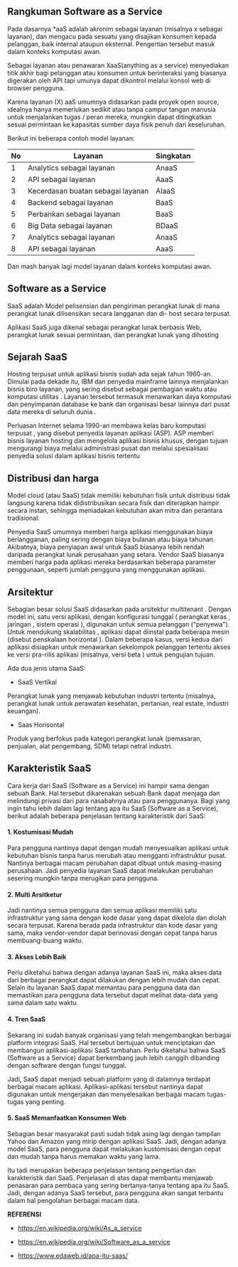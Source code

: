 ## Rangkuman Software as a Service

Pada dasarnya *aaS adalah akronim sebagai layanan (misalnya x sebagai layanan), dan mengacu pada sesuatu yang disajikan konsumen kepada pelanggan, baik internal ataupun eksternal. Pengertian tersebut masuk dalam konteks komputasi awan.

Sebagai layanan atau penawaran XaaS(anything as a service) menyediakan titik akhir bagi pelanggan atau konsumen untuk berinteraksi yang biasanya digerakan oleh API tapi umunya dapat dikontrol melalui konsol web di browser pengguna.

Karena layanan (X) aaS umumnya didasarkan pada proyek open source, idealnya hanya memerlukan sedikit atau tanpa campur tangan manusia untuk menjalankan tugas / peran mereka, mungkin dapat ditingkatkan sesuai permintaan ke kapasitas sumber daya fisik penuh dari keseluruhan. 

Berikut ini beberapa contoh model layanan:

| No | Layanan                            | Singkatan |
|----|------------------------------------|-----------|
| 1  | Analytics sebagai layanan          | AnaaS     |
| 2  | API sebagai layanan                |  AaaS     |
| 3  | Kecerdasan buatan sebagai layanan  | AIaaS     |
| 4  | Backend sebagai layanan            | BaaS      |
| 5  | Perbankan sebagai layanan          | BaaS      |
| 6  | Big Data sebagai layanan           |  BDaaS    |
| 7  | Analytics sebagai layanan          | AnaaS     |
| 8  | API sebagai layanan                | AaaS      |

Dan mash banyak lagi model layanan dalam konteks komputasi awan.

## Software as a Service

SaaS adalah Model pelisensian dan pengiriman perangkat lunak di mana perangkat lunak dilisensikan secara langganan dan di- host secara terpusat. 

Aplikasi SaaS juga dikenal sebagai perangkat lunak berbasis Web, perangkat lunak sesuai permintaan, dan perangkat lunak yang dihosting

## Sejarah SaaS

Hosting terpusat untuk aplikasi bisnis sudah ada sejak tahun 1960-an. Dimulai pada dekade itu, IBM dan penyedia mainframe lainnya menjalankan bisnis biro layanan, yang sering disebut sebagai pembagian waktu atau komputasi utilitas . Layanan tersebut termasuk menawarkan daya komputasi dan penyimpanan database ke bank dan organisasi besar lainnya dari pusat data mereka di seluruh dunia . 

Perluasan Internet selama 1990-an membawa kelas baru komputasi terpusat , yang disebut penyedia layanan aplikasi (ASP). ASP memberi bisnis layanan hosting dan mengelola aplikasi bisnis khusus, dengan tujuan mengurangi biaya melalui administrasi pusat dan melalui spesialisasi penyedia solusi dalam aplikasi bisnis tertentu

## Distribusi dan harga

Model cloud (atau SaaS) tidak memiliki kebutuhan fisik untuk distribusi tidak langsung karena tidak didistribusikan secara fisik dan diterapkan hampir secara instan, sehingga meniadakan kebutuhan akan mitra dan perantara tradisional. 

Penyedia SaaS umumnya memberi harga aplikasi menggunakan biaya berlangganan, paling sering dengan biaya bulanan atau biaya tahunan. Akibatnya, biaya penyiapan awal untuk SaaS biasanya lebih rendah daripada perangkat lunak perusahaan yang setara. Vendor SaaS biasanya memberi harga pada aplikasi mereka berdasarkan beberapa parameter penggunaan, seperti jumlah pengguna yang menggunakan aplikasi.

## Arsitektur

Sebagian besar solusi SaaS didasarkan pada arsitektur multitenant . Dengan model ini, satu versi aplikasi, dengan konfigurasi tunggal ( perangkat keras , jaringan , sistem operasi ), digunakan untuk semua pelanggan ("penyewa"). Untuk mendukung skalabilitas , aplikasi dapat diinstal pada beberapa mesin (disebut penskalaan horizontal ). Dalam beberapa kasus, versi kedua dari aplikasi disiapkan untuk menawarkan sekelompok pelanggan tertentu akses ke versi pra-rilis aplikasi (misalnya, versi beta ) untuk pengujian tujuan.

Ada dua jenis utama SaaS:

-	SaaS Vertikal

Perangkat lunak yang menjawab kebutuhan industri tertentu (misalnya, perangkat lunak untuk perawatan kesehatan, pertanian, real estate, industri keuangan).

-	Saas Horisontal

Produk yang berfokus pada kategori perangkat lunak (pemasaran, penjualan, alat pengembang, SDM) tetapi netral industri.
  
## Karakteristik SaaS

Cara kerja dari SaaS (Software as a Service) ini hampir sama dengan sebuah Bank. Hal tersebut dikarenakan sebuah Bank dapat menjaga dan melindungi privasi dari para nasabahnya atau para penggunanya. Bagi yang ingin tahu lebih dalam lagi tentang apa itu SaaS (Software as a Service), berikut adalah beberapa penjelasan tentang karakteristik dari SaaS:

#### 1. Kostumisasi Mudah

Para pengguna nantinya dapat dengan mudah menyesuaikan aplikasi untuk kebutuhan bisnis tanpa harus merubah atau mengganti infrastruktur pusat. Nantinya berbagai macam perubahan dapat dibuat untuk masing-masing perusahaan. Jadi penyedia layanan SaaS dapat melakukan perubahan sesering mungkin tanpa merugikan para pengguna.

#### 2. Multi Arsitketur

Jadi nantinya semua pengguna dan semua aplikasi memiliki satu infrastruktur yang sama dengan kode dasar yang dapat dikelola dan diolah secara terpusat. Karena berada pada infrastruktur dan kode dasar yang sama, maka vendor-vendor dapat berinovasi dengan cepat tanpa harus membuang-buang waktu.

#### 3.	Akses Lebih Baik

Perlu diketahui bahwa dengan adanya layanan SaaS ini, maka akses data dari berbagai perangkat dapat dilakukan dengan lebih mudah dan cepat. Selain itu layanan SaaS  dapat memantau para pengguna data dan memastikan para pengguna data tersebut dapat melihat data-data yang sama dalam satu waktu.

#### 4.	Tren SaaS

Sekarang ini sudah banyak organisasi yang telah mengembangkan berbagai platform integrasi SaaS. Hal tersebut bertujuan untuk menciptakan dan membangun aplikasi-aplikasi SaaS tambahan. Perlu diketahui bahwa SaaS (Software as a Service) dapat berkembang jauh lebih canggih dibanding dengan software dengan fungsi tunggal.

Jadi, SaaS dapat menjadi sebuah platform yang di dalamnya terdapat berbagai macam aplikasi. Aplikasi-aplikasi tersebut nantinya dapat digunakan untuk mengerjakan dan menyelesaikan berbagai macam tugas-tugas yang penting.

#### 5.	SaaS Memanfaatkan Konsumen Web

Sebagian besar masyarakat pasti sudah tidak asing lagi dengan tampilan Yahoo dan Amazon yang mirip dengan aplikasi SaaS. Jadi, dengan adanya model SaaS, para pengguna dapat melakukan kustomisasi dengan cepat dan mudah tanpa harus memakan waktu yang lama.

Itu tadi merupakan beberapa penjelasan tentang pengertian dan karakteristik dari SaaS. Penjelasan di atas dapat membantu menjawab penasaran para pembaca yang sering bertanya-tanya tentang apa itu SaaS. Jadi, dengan adanya SaaS tersebut, para pengguna akan sangat terbantu dalam hal pengolahan berbagai macam data.

**REFERENSI**
- https://en.wikipedia.org/wiki/As_a_service

- https://en.wikipedia.org/wiki/Software_as_a_service

- https://www.edaweb.id/apa-itu-saas/
